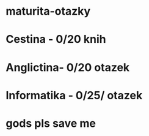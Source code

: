 # maturita-otazky

 # Cestina - 0/20 knih
 # Anglictina- 0/20 otazek
 # Informatika - 0/25/ otazek

# gods pls save me
